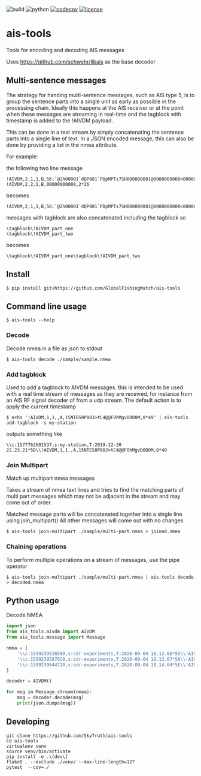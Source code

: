 ![build](https://github.com/GlobalFishingWatch/ais-tools/workflows/Python%20package/badge.svg)
![python](https://img.shields.io/badge/python-3.6+-blue.svg)
[![codecov](https://codecov.io/gh/GlobalFishingWatch/ais-tools/branch/master/graph/badge.svg)](https://codecov.io/gh/GlobalFishingWatch/ais-tools)
[![license](https://img.shields.io/badge/License-Apache%202.0-blue.svg)](https://opensource.org/licenses/Apache-2.0)

# ais-tools
Tools for encoding and decoding AIS messages

Uses https://github.com/schwehr/libais as the base decoder

## Multi-sentence messages
The strategy for handing multi-sentence messages, such as AIS type 5, is to group the sentence parts into a single unit as early as possible in the processing chain.  Ideally this happens at the AIS receiver or at the point when these messages are streaming in real-time and the tagblock with timestamp is added to the !AIVDM payload.

This can be done in a text stream by simply concatenating the sentence parts into a single line of text.  In a JSON encoded message, this can also be done by providing a list in the nmea attribute.

For example:

the following two line message
```text
!AIVDM,2,1,1,B,56:`@2h00001`dQP001`PDpMPTs7SH000000001@0000000000<000000000,0*3E
!AIVDM,2,2,1,B,00000000000,2*26
```
becomes
```text
!AIVDM,2,1,1,B,56:`@2h00001`dQP001`PDpMPTs7SH000000001@0000000000<000000000,0*3E!AIVDM,2,2,1,B,00000000000,2*26
```
messages with tagblock are also concatenated including the tagblock so
```text
\tagblock\!AIVDM_part_one
\tagblock\!AIVDM_part_two
```
becomes
```text
\tagblock\!AIVDM_part_one\tagblock\!AIVDM_part_two
```
    
## Install
```console
$ pip install git+https://github.com/GlobalFishingWatch/ais-tools
```
## Command line usage

```console
$ ais-tools --help
```
### Decode
Decode nmea in a file as json to stdout
```
$ ais-tools decode ./sample/sample.nmea
```

### Add tagblock
Used to add a tagblock to AIVDM messages. this is intended to be used with 
a real time stream of messages as they are received, for instance from an 
AIS RF signal decoder of from a udp stream.  The default action is to apply 
the current timestamp

```console
$ echo '!AIVDM,1,1,,A,15NTES0P00J>tC4@@FOhMgvD0D0M,0*49' | ais-tools add-tagblock -s my-station
```

outputs something like

```console
\\c:1577762601537,s:my-station,T:2019-12-30 22.23.21*5D\\!AIVDM,1,1,,A,15NTES0P00J>tC4@@FOhMgvD0D0M,0*49
``` 

### Join Multipart
  Match up multipart nmea messages

  Takes a stream of nmea text lines and tries to find the matching parts of
  multi part messages which may not be adjacent in the stream and may come
  out of order.

  Matched message parts will be concatenated together into a single line
  using join_multipart() All other messages will come out with no changes

```console
$ ais-tools join-multipart ./sample/multi-part.nmea > joined.nmea
```

### Chaining operations
To perform multiple operations on a stream of messages, use the pipe operator

```console
$ ais-tools join-multipart ./sample/multi-part.nmea | ais-tools decode > decoded.nmea
```

## Python usage
Decode NMEA
```python
import json
from ais_tools.aivdm import AIVDM
from ais_tools.message import Message

nmea = [
    '\\c:1599239526500,s:sdr-experiments,T:2020-09-04 18.12.06*5D\\!AIVDM,1,1,,A,B>cSnNP00FVur7UaC7WQ3wS1jCJJ,0*73',
    '\\c:1599239587658,s:sdr-experiments,T:2020-09-04 18.13.07*58\\!AIVDM,1,1,,B,H>cSnNP@4eEL544000000000000,0*3E',
    '\\c:1599239644720,s:sdr-experiments,T:2020-09-04 18.14.04*5E\\!AIVDM,1,1,,B,H>cSnNTU7B=40058qpmjhh000004,0*31',
]

decoder = AIVDM()

for msg in Message.stream(nmea):
    msg = decoder.decode(msg)
    print(json.dumps(msg))
```

## Developing

```console
git clone https://github.com/SkyTruth/ais-tools
cd ais-tools
virtualenv venv
source venv/bin/activate
pip install -e .\[dev\]
flake8 . --exclude ./venv/ --max-line-length=127
pytest  --cov=./
```


